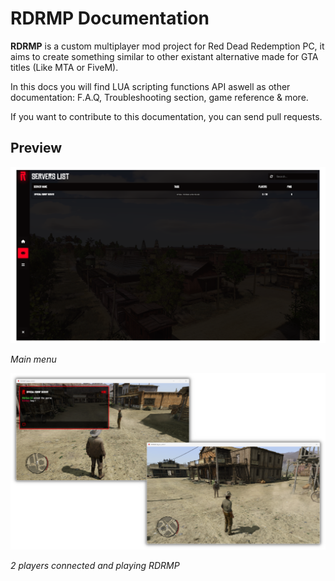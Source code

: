 # RDRMP Documentation

**RDRMP** is a custom multiplayer mod project for Red Dead Redemption PC, it aims to create something similar to other existant alternative made for GTA titles (Like MTA or FiveM).

In this docs you will find LUA scripting functions API aswell as other documentation: F.A.Q, Troubleshooting section, game reference & more.

If you want to contribute to this documentation, you can send pull requests.

## Preview

![Main Menu](assets/preview_main_menu.png)

*Main menu*

![Gameplay](assets/preview_gameplay.png)

*2 players connected and playing RDRMP*
